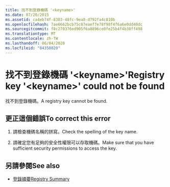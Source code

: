 ```yaml
---
title: 找不到登錄機碼 '<keyname>'
ms.date: 07/20/2015
ms.assetid: ca4eb74f-8303-48fc-9ea8-d792fa4c810b
ms.openlocfilehash: 7ae6662bcb75c07eaef7e78f98f4f6a6e0dd40dc
ms.sourcegitcommit: f8c270376ed905f6a8896ce0fe25b4f4b38ff498
ms.translationtype: MT
ms.contentlocale: zh-TW
ms.lasthandoff: 06/04/2020
ms.locfileid: "84358020"
---
```

# <a name="registry-key-keyname-could-not-be-found"></a><span data-ttu-id="818d3-102">找不到登錄機碼 '\<keyname>'</span><span class="sxs-lookup"><span data-stu-id="818d3-102">Registry key '\<keyname>' could not be found</span></span>
<span data-ttu-id="818d3-103">找不到登錄機碼。</span><span class="sxs-lookup"><span data-stu-id="818d3-103">A registry key cannot be found.</span></span>  
  
## <a name="to-correct-this-error"></a><span data-ttu-id="818d3-104">更正這個錯誤</span><span class="sxs-lookup"><span data-stu-id="818d3-104">To correct this error</span></span>  
  
1. <span data-ttu-id="818d3-105">請檢查機碼名稱的拼寫。</span><span class="sxs-lookup"><span data-stu-id="818d3-105">Check the spelling of the key name.</span></span>  
  
2. <span data-ttu-id="818d3-106">請確定您有足夠的安全性權限可以存取機碼。</span><span class="sxs-lookup"><span data-stu-id="818d3-106">Make sure that you have sufficient security permissions to access the key.</span></span>  
  
## <a name="see-also"></a><span data-ttu-id="818d3-107">另請參閱</span><span class="sxs-lookup"><span data-stu-id="818d3-107">See also</span></span>

- [<span data-ttu-id="818d3-108">登錄摘要</span><span class="sxs-lookup"><span data-stu-id="818d3-108">Registry Summary</span></span>](../language-reference/keywords/registry-summary.md)

